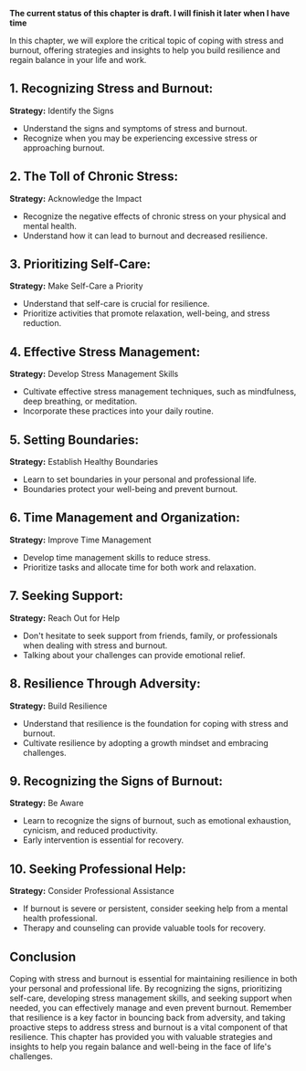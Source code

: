 **The current status of this chapter is draft. I will finish it later when I have time**

In this chapter, we will explore the critical topic of coping with stress and burnout, offering strategies and insights to help you build resilience and regain balance in your life and work.

**1. Recognizing Stress and Burnout:**
--------------------------------------

**Strategy:** Identify the Signs

* Understand the signs and symptoms of stress and burnout.
* Recognize when you may be experiencing excessive stress or approaching burnout.

**2. The Toll of Chronic Stress:**
----------------------------------

**Strategy:** Acknowledge the Impact

* Recognize the negative effects of chronic stress on your physical and mental health.
* Understand how it can lead to burnout and decreased resilience.

**3. Prioritizing Self-Care:**
------------------------------

**Strategy:** Make Self-Care a Priority

* Understand that self-care is crucial for resilience.
* Prioritize activities that promote relaxation, well-being, and stress reduction.

**4. Effective Stress Management:**
-----------------------------------

**Strategy:** Develop Stress Management Skills

* Cultivate effective stress management techniques, such as mindfulness, deep breathing, or meditation.
* Incorporate these practices into your daily routine.

**5. Setting Boundaries:**
--------------------------

**Strategy:** Establish Healthy Boundaries

* Learn to set boundaries in your personal and professional life.
* Boundaries protect your well-being and prevent burnout.

**6. Time Management and Organization:**
----------------------------------------

**Strategy:** Improve Time Management

* Develop time management skills to reduce stress.
* Prioritize tasks and allocate time for both work and relaxation.

**7. Seeking Support:**
-----------------------

**Strategy:** Reach Out for Help

* Don't hesitate to seek support from friends, family, or professionals when dealing with stress and burnout.
* Talking about your challenges can provide emotional relief.

**8. Resilience Through Adversity:**
------------------------------------

**Strategy:** Build Resilience

* Understand that resilience is the foundation for coping with stress and burnout.
* Cultivate resilience by adopting a growth mindset and embracing challenges.

**9. Recognizing the Signs of Burnout:**
----------------------------------------

**Strategy:** Be Aware

* Learn to recognize the signs of burnout, such as emotional exhaustion, cynicism, and reduced productivity.
* Early intervention is essential for recovery.

**10. Seeking Professional Help:**
----------------------------------

**Strategy:** Consider Professional Assistance

* If burnout is severe or persistent, consider seeking help from a mental health professional.
* Therapy and counseling can provide valuable tools for recovery.

**Conclusion**
--------------

Coping with stress and burnout is essential for maintaining resilience in both your personal and professional life. By recognizing the signs, prioritizing self-care, developing stress management skills, and seeking support when needed, you can effectively manage and even prevent burnout. Remember that resilience is a key factor in bouncing back from adversity, and taking proactive steps to address stress and burnout is a vital component of that resilience. This chapter has provided you with valuable strategies and insights to help you regain balance and well-being in the face of life's challenges.
